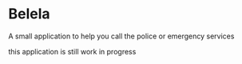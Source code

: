 # Belela
A small application to help you call the police or emergency services

this application is still work in progress
